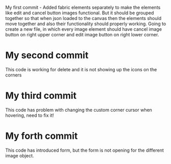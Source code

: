 My first commit - Added fabric elements separately to make the elements like edit and cancel button images functional. But it should be grouped together so that when json loaded to the canvas then the elements should move together and also their functionality should properly working. 
Going to create a new file, in which every image element should have cancel image button on right upper corner and edit image button on right lower corner.

# My second commit 
This code is working for delete and it is not showing up the icons on the corners

# My third commit
This code has problem with changing the custom corner cursor when hovering, need to fix it!

# My forth commit
This code has introduced form, but the form is not opening for the different image object.